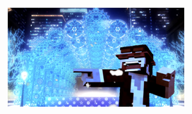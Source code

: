 <p align="center">
  <a href="https://youtu.be/cOT_OxGEv0c">
    <img width="400" src="Screenshot_20201231-013453_1.png" />
  </a>
</p>

